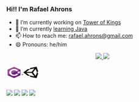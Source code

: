 ### Hi!! I'm Rafael Ahrons

- 🔭 I’m currently working on [Tower of Kings](https://github.com/luturol/tcc)
- 🌱 I’m currently [learning Java](https://github.com/luturol/LearningJava)
- 📫 How to reach me: rafael.ahrons@gmail.com
- 😄 Pronouns: he/him

<div align="center">
  <a href="https://github.com/luturol">
  <img height="180em" src="https://github-readme-stats.vercel.app/api?username=luturol&show_icons=true&theme=dracula&include_all_commits=true&count_private=true"/>
  <img height="180em" src="https://github-readme-stats.vercel.app/api/top-langs/?username=luturol&layout=compact&langs_count=7&theme=dracula"/>
</div>
  
<div style="display: inline_block"><br>
  <img align="center" alt="Rafa-Csharp" height="30" width="40" src="https://raw.githubusercontent.com/devicons/devicon/master/icons/csharp/csharp-original.svg">  
  <img align="center" alt="Rafa-Csharp" height="30" width="40"  src="https://raw.githubusercontent.com/devicons/devicon/master/icons/unity/unity-original.svg"/>
</div>  
 
  ##
  
<div>   
    <a href = "mailto:rafael.ahrons@gmail.com"><img src="https://img.shields.io/badge/-Gmail-%23333?style=for-the-badge&logo=gmail&logoColor=white" target="_blank"></a>
  <a href = "https://luturol.itch.io/"><img src="https://img.shields.io/badge/Itch.io-FA5C5C?style=for-the-badge&logo=itch.io&logoColor=white" target="_blank"></a>
  <a href="https://www.linkedin.com/in/rafael-ahrons/" target="_blank"><img src="https://img.shields.io/badge/-LinkedIn-%230077B5?style=for-the-badge&logo=linkedin&logoColor=white" target="_blank"></a>
  <a href="https://twitter.com/_ahrons" target="_blank"><img src="https://img.shields.io/badge/Twitter-1DA1F2?style=for-the-badge&logo=twitter&logoColor=white" target="_blank"></a>   
  
</div>
